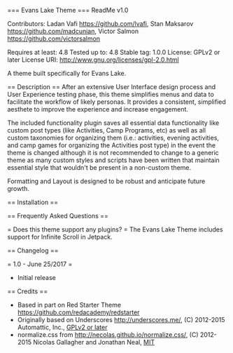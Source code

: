 === Evans Lake Theme ===
ReadMe v1.0

Contributors: Ladan Vafi https://github.com/lvafi, 
              Stan Maksarov https://github.com/madcunian, 
              Victor Salmon https://github.com/victorsalmon

Requires at least: 4.8
Tested up to: 4.8
Stable tag: 1.0.0
License: GPLv2 or later
License URI: http://www.gnu.org/licenses/gpl-2.0.html

A theme built specifically for Evans Lake.

== Description ==
After an extensive User Interface design process and User Experience testing phase, this theme simplifies menus and data to facilitate the workflow of likely personas. It provides a consistent, simplified aesthete to improve the experience and increase engagement.

The included functionality plugin saves all essential data functionality like custom post types (like Activities, Camp Programs, etc) as well as all custom taxonomies for organizing them (i.e.: activities, evening activities, and camp games for organizing the Activities post type) in the event the theme is changed although it is not recommended to change to a generic theme as many custom styles and scripts have been written that maintain essential style that wouldn't be present in a non-custom theme.

Formatting and Layout is designed to be robust and anticipate future growth. 

== Installation ==

== Frequently Asked Questions ==

= Does this theme support any plugins? =
The Evans Lake Theme includes support for Infinite Scroll in Jetpack.

== Changelog ==

= 1.0 - June 25/2017 =
* Initial release

== Credits ==
* Based in part on Red Starter Theme https://github.com/redacademy/redstarter
* Originally based on Underscores http://underscores.me/, (C) 2012-2015 Automattic, Inc., [GPLv2 or later](https://www.gnu.org/licenses/gpl-2.0.html)
* normalize.css from http://necolas.github.io/normalize.css/, (C) 2012-2015 Nicolas Gallagher and Jonathan Neal, [MIT](http://opensource.org/licenses/MIT)
